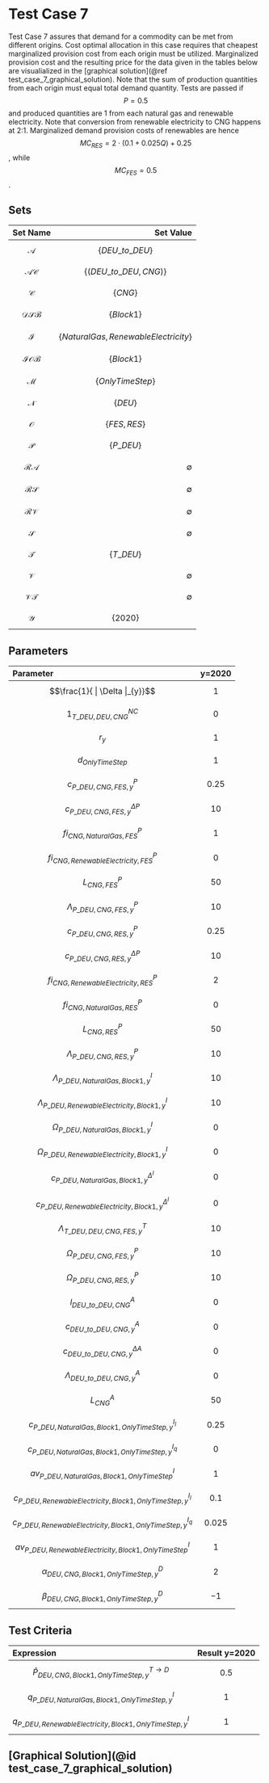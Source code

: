 # Test Case 7
Test Case 7 assures that demand for a commodity can be met from different origins. Cost optimal allocation in this case requires that cheapest marginalized provision cost from each origin must be utilized. Marginalized provision cost and the resulting price for the data given in the tables below are visualialized in the [graphical solution](@ref test_case_7_graphical_solution). Note that the sum of production quantities from each origin must equal total demand quantity. 
Tests are passed if $$P=0.5$$ and produced quantities are 1 from each natural gas and renewable electricity. Note that conversion from renewable electricity to CNG happens at 2:1. Marginalized demand provision costs of renewables are hence $$MC_{RES} = 2 \cdot (0.1 + 0.025 Q) + 0.25$$, while $$MC_{FES} = 0.5$$. 

## Sets
|Set Name|Set Value|
|:----- | ---: |
|$$\mathcal{A}$$ | $$\{DEU\_to\_DEU\}$$|
|$$\mathcal{AC}$$ | $$\{(DEU\_to\_DEU,CNG)\}$$|
|$$\mathcal{C}$$ | $$\{CNG\}$$|
|$$\mathcal{DSB}$$ | $$\{Block 1\}$$|
|$$\mathcal{I}$$ | $$\{Natural Gas,Renewable Electricity\}$$|
|$$\mathcal{IOB}$$ | $$\{Block 1\}$$|
|$$\mathcal{M}$$ | $$\{OnlyTimeStep\}$$|
|$$\mathcal{N}$$ | $$\{DEU\}$$|
|$$\mathcal{O}$$ | $$\{FES,RES\}$$|
|$$\mathcal{P}$$ | $$\{P\_DEU\}$$|
|$$\mathcal{RA}$$ | ∅|
|$$\mathcal{RS}$$ | ∅|
|$$\mathcal{RV}$$ | ∅|
|$$\mathcal{S}$$ | ∅|
|$$\mathcal{T}$$ | $$\{T\_DEU\}$$|
|$$\mathcal{V}$$ | ∅|
|$$\mathcal{VT}$$ | ∅|
|$$\mathcal{Y}$$ | $$\{2020\}$$|

## Parameters
|Parameter|y=2020|
|:----- | ---: |
|$$\frac{1}{ \| \Delta \|_{y}}$$ | $$1$$|
|$${1}^{NC}_{T\_DEU,DEU,CNG}$$ | $$0$$|
|$$r_{y}$$ | $$1$$|
|$$d_{OnlyTimeStep}$$ | $$1$$|
|$$c^{P}_{P\_DEU,CNG,FES,y}$$ | $$0.25$$|
|$$c^{\Delta P}_{P\_DEU,CNG,FES,y}$$ | $$10$$|
|$$fi^{P}_{CNG,Natural Gas,FES}$$ | $$1$$|
|$$fi^{P}_{CNG,Renewable Electricity,FES}$$ | $$0$$|
|$$L^{P}_{CNG,FES}$$ | $$50$$|
|$$\Lambda^{P}_{P\_DEU,CNG,FES,y}$$ | $$10$$|
|$$c^{P}_{P\_DEU,CNG,RES,y}$$ | $$0.25$$|
|$$c^{\Delta P}_{P\_DEU,CNG,RES,y}$$ | $$10$$|
|$$fi^{P}_{CNG,Renewable Electricity,RES}$$ | $$2$$|
|$$fi^{P}_{CNG,Natural Gas,RES}$$ | $$0$$|
|$$L^{P}_{CNG,RES}$$ | $$50$$|
|$$\Lambda^{P}_{P\_DEU,CNG,RES,y}$$ | $$10$$|
|$$\Lambda^{I}_{P\_DEU,Natural Gas,Block 1,y}$$ | $$10$$|
|$$\Lambda^{I}_{P\_DEU,Renewable Electricity,Block 1,y}$$ | $$10$$|
|$$\Omega^{I}_{P\_DEU,Natural Gas,Block 1,y}$$ | $$0$$|
|$$\Omega^{I}_{P\_DEU,Renewable Electricity,Block 1,y}$$ | $$0$$|
|$$c^{\Delta^{I}}_{P\_DEU,Natural Gas,Block 1,y}$$ | $$0$$|
|$$c^{\Delta^{I}}_{P\_DEU,Renewable Electricity,Block 1,y}$$ | $$0$$|
|$$\Lambda^{T}_{T\_DEU,DEU,CNG,FES,y}$$ | $$10$$|
|$$\Omega^{P}_{P\_DEU,CNG,FES,y}$$| $$10$$ |
|$$\Omega^{P}_{P\_DEU,CNG,RES,y}$$| $$10$$ |
|$$l^{A}_{DEU\_to\_DEU,CNG}$$| $$0$$|
|$$c^{A}_{DEU\_to\_DEU,CNG,y}$$ | $$0$$|
|$$c^{\Delta A}_{DEU\_to\_DEU,CNG,y}$$ | $$0$$|
|$$\Lambda^{A}_{DEU\_to\_DEU,CNG,y}$$ | $$0$$|
|$$L^{A}_{CNG}$$ | $$50$$|
|$$c^{I_{l}}_{P\_DEU,Natural Gas,Block 1,OnlyTimeStep,y}$$| $$0.25$$|
|$$c^{I_{q}}_{P\_DEU,Natural Gas,Block 1,OnlyTimeStep,y}$$| $$0$$|
|$$av^{I}_{P\_DEU,Natural Gas,Block 1,OnlyTimeStep}$$| $$1$$|
|$$c^{I_{l}}_{P\_DEU,Renewable Electricity,Block 1,OnlyTimeStep,y}$$| $$0.1$$|
|$$c^{I_{q}}_{P\_DEU,Renewable Electricity,Block 1,OnlyTimeStep,y}$$| $$0.025$$|
|$$av^{I}_{P\_DEU,Renewable Electricity,Block 1,OnlyTimeStep}$$| $$1$$|
|$$\alpha^{D}_{DEU,CNG,Block 1,OnlyTimeStep,y}$$| $$2$$|
|$$\beta^{D}_{DEU,CNG,Block 1,OnlyTimeStep,y}$$| $$-1$$|

## Test Criteria
|Expression|Result y=2020|
|:----- | ---: |
|$$\tilde{P}^{T \rightarrow D}_{DEU,CNG,Block 1,OnlyTimeStep,y}$$ | $$0.5$$ |
|$$q^{I}_{P\_DEU,Natural Gas,Block 1,OnlyTimeStep,y}$$ | $$1$$ |
|$$q^{I}_{P\_DEU,Renewable Electricity,Block 1,OnlyTimeStep,y}$$ | $$1$$ |

## [Graphical Solution](@id test_case_7_graphical_solution)
